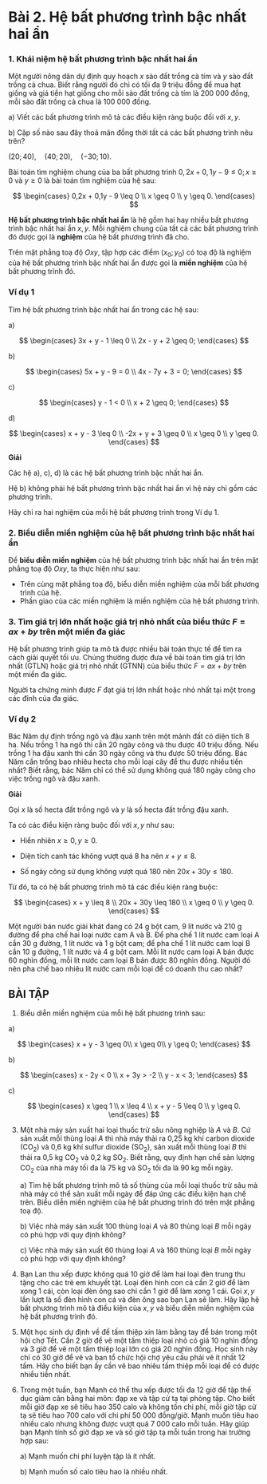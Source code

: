 # Bài 2. Hệ bất phương trình bậc nhất hai ẩn

### 1. Khái niệm hệ bất phương trình bậc nhất hai ẩn
Một người nông dân dự định quy hoạch $x$ sào đất trồng cà tím và $y$ sào đất trồng cà chua. Biết rằng người đó chỉ có tối đa 9 triệu đồng để mua hạt giống và giá tiền hạt giống cho mỗi sào đất trồng cà tím là 200 000 đồng, mỗi sào đất trồng cà chua là 100 000 đồng.

a) Viết các bất phương trình mô tả các điều kiện ràng buộc đối với $x, y$.

b) Cặp số nào sau đây thoả mãn đồng thời tất cả các bất phương trình nêu trên?

$(20; 40), \quad (40; 20), \quad (-30; 10)$.


Bài toán tìm nghiệm chung của ba bất phương trình $0,2x + 0,1y - 9 \leq 0; x \geq 0$ và $y \geq 0$ là bài toán tìm nghiệm của hệ sau:

$$
\begin{cases}
0,2x + 0,1y - 9 \leq 0 \\
x \geq 0 \\
y \geq 0.
\end{cases}
$$

**Hệ bất phương trình bậc nhất hai ẩn** là hệ gồm hai hay nhiều bất phương trình bậc nhất hai ẩn $x, y$. Mỗi nghiệm chung của tất cả các bất phương trình đó được gọi là **nghiệm** của hệ bất phương trình đã cho.

Trên mặt phẳng toạ độ $Oxy$, tập hợp các điểm $(x_0; y_0)$ có toạ độ là nghiệm của hệ bất phương trình bậc nhất hai ẩn được gọi là **miền nghiệm** của hệ bất phương trình đó.

### Ví dụ 1

Tìm hệ bất phương trình bậc nhất hai ẩn trong các hệ sau:

a) 

$$
\begin{cases} 
3x + y - 1 \leq 0 \\ 
2x - y + 2 \geq 0; 
\end{cases}
$$

b) 

$$
\begin{cases}
5x + y - 9 = 0 \\ 
4x - 7y + 3 = 0; 
\end{cases}
$$

c) 

$$
\begin{cases}
y - 1 < 0 \\ 
x + 2 \geq 0; 
\end{cases}
$$

d) 

$$
\begin{cases}
x + y - 3 \leq 0 \\ 
-2x + y + 3 \geq 0 \\ 
x \geq 0 \\ y \geq 0. 
\end{cases}
$$

**Giải**

Các hệ a), c), d) là các hệ bất phương trình bậc nhất hai ẩn.

Hệ b) không phải hệ bất phương trình bậc nhất hai ẩn vì hệ này chỉ gồm các phương trình.

Hãy chỉ ra hai nghiệm của mỗi hệ bất phương trình trong Ví dụ 1.

### 2. Biểu diễn miền nghiệm của hệ bất phương trình bậc nhất hai ẩn

Để **biểu diễn miền nghiệm** của hệ bất phương trình bậc nhất hai ẩn trên mặt phẳng toạ độ $Oxy$, ta thực hiện như sau:

- Trên cùng mặt phẳng toạ độ, biểu diễn miền nghiệm của mỗi bất phương trình của hệ.
- Phần giao của các miền nghiệm là miền nghiệm của hệ bất phương trình.

### 3. Tìm giá trị lớn nhất hoặc giá trị nhỏ nhất của biểu thức $F = ax + by$ trên một miền đa giác

Hệ bất phương trình giúp ta mô tả được nhiều bài toán thực tế để tìm ra cách giải quyết tối ưu. Chúng thường được đưa về bài toán tìm giá trị lớn nhất (GTLN) hoặc giá trị nhỏ nhất (GTNN) của biểu thức $F = ax + by$ trên một miền đa giác.

Người ta chứng minh được $F$ đạt giá trị lớn nhất hoặc nhỏ nhất tại một trong các đỉnh của đa giác.

### Ví dụ 2

Bác Năm dự định trồng ngô và đậu xanh trên một mảnh đất có diện tích 8 ha. Nếu trồng 1 ha ngô thì cần 20 ngày công và thu được 40 triệu đồng. Nếu trồng 1 ha đậu xanh thì cần 30 ngày công và thu được 50 triệu đồng. Bác Năm cần trồng bao nhiêu hecta cho mỗi loại cây để thu được nhiều tiền nhất? Biết rằng, bác Năm chỉ có thể sử dụng không quá 180 ngày công cho việc trồng ngô và đậu xanh.

**Giải**

Gọi $x$ là số hecta đất trồng ngô và $y$ là số hecta đất trồng đậu xanh.

Ta có các điều kiện ràng buộc đối với $x, y$ như sau:

- Hiển nhiên $x \geq 0, y \geq 0$.

- Diện tích canh tác không vượt quá 8 ha nên $x + y \leq 8$.

- Số ngày công sử dụng không vượt quá 180 nên $20x + 30y \leq 180$.

Từ đó, ta có hệ bất phương trình mô tả các điều kiện ràng buộc:

$$
\begin{cases}
x + y \leq 8 \\
20x + 30y \leq 180 \\
x \geq 0 \\
y \geq 0.
\end{cases}
$$

Một người bán nước giải khát đang có 24 g bột cam, 9 lít nước và 210 g đường để pha chế hai loại nước cam A và B. Để pha chế 1 lít nước cam loại A cần 30 g đường, 1 lít nước và 1 g bột cam; để pha chế 1 lít nước cam loại B cần 10 g đường, 1 lít nước và 4 g bột cam. Mỗi lít nước cam loại A bán được 60 nghìn đồng, mỗi lít nước cam loại B bán được 80 nghìn đồng. Người đó nên pha chế bao nhiêu lít nước cam mỗi loại để có doanh thu cao nhất?

## BÀI TẬP

1. Biểu diễn miền nghiệm của mỗi hệ bất phương trình sau:

a)

$$
\begin{cases}
x + y - 3 \geq 0\\ 
x \geq 0\\ 
y \geq 0;
\end{cases}
$$
    
b)

$$
\begin{cases} 
x - 2y < 0 \\ 
x + 3y > -2 \\ 
y - x < 3; 
\end{cases}
$$
    
c)

$$
\begin{cases}
x \geq 1 \\ 
x \leq 4 \\ 
x + y - 5 \leq 0 \\ 
y \geq 0. 
\end{cases}
$$

3. Một nhà máy sản xuất hai loại thuốc trừ sâu nông nghiệp là $A$ và $B$. Cứ sản xuất mỗi thùng loại $A$ thì nhà máy thải ra 0,25 kg khí carbon dioxide ($\text{CO}_2$) và 0,6 kg khí sulfur dioxide ($\text{SO}_2$), sản xuất mỗi thùng loại $B$ thì thải ra 0,5 kg $\text{CO}_2$ và 0,2 kg $\text{SO}_2$. Biết rằng, quy định hạn chế sản lượng $\text{CO}_2$ của nhà máy tối đa là 75 kg và $\text{SO}_2$ tối đa là 90 kg mỗi ngày.

    a) Tìm hệ bất phương trình mô tả số thùng của mỗi loại thuốc trừ sâu mà nhà máy có thể sản xuất mỗi ngày để đáp ứng các điều kiện hạn chế trên. Biểu diễn miền nghiệm của hệ bất phương trình đó trên mặt phẳng toạ độ.
    
    b) Việc nhà máy sản xuất 100 thùng loại $A$ và 80 thùng loại $B$ mỗi ngày có phù hợp với quy định không?
    
    c) Việc nhà máy sản xuất 60 thùng loại $A$ và 160 thùng loại $B$ mỗi ngày có phù hợp với quy định không?

4. Bạn Lan thu xếp được không quá 10 giờ để làm hai loại đèn trung thu tặng cho các trẻ em khuyết tật. Loại đèn hình con cá cần 2 giờ để làm xong 1 cái, còn loại đèn ông sao chỉ cần 1 giờ để làm xong 1 cái. Gọi $x, y$ lần lượt là số đèn hình con cá và đèn ông sao bạn Lan sẽ làm. Hãy lập hệ bất phương trình mô tả điều kiện của $x, y$ và biểu diễn miền nghiệm của hệ bất phương trình đó.

5. Một học sinh dự định về để tấm thiệp xin làm bằng tay để bán trong một hội chợ Tết. Cần 2 giờ để vẽ một tấm thiệp loại nhỏ có giá 10 nghìn đồng và 3 giờ để vẽ một tấm thiệp loại lớn có giá 20 nghìn đồng. Học sinh này chỉ có 30 giờ để vẽ và ban tổ chức hội chợ yêu cầu phải vẽ ít nhất 12 tấm. Hãy cho biết bạn ấy cần vẽ bao nhiêu tấm thiệp mỗi loại để có được nhiều tiền nhất.

6. Trong một tuần, bạn Mạnh có thể thu xếp được tối đa 12 giờ để tập thể dục giảm cân bằng hai môn: đạp xe và tập cử tạ tại phòng tập. Cho biết mỗi giờ đạp xe sẽ tiêu hao 350 calo và không tốn chi phí, mỗi giờ tập cử tạ sẽ tiêu hao 700 calo với chi phí 50 000 đồng/giờ. Mạnh muốn tiêu hao nhiều calo nhưng không được vượt quá 7 000 calo mỗi tuần. Hãy giúp bạn Mạnh tính số giờ đạp xe và số giờ tập tạ mỗi tuần trong hai trường hợp sau:

    a) Mạnh muốn chi phí luyện tập là ít nhất.
    
    b) Mạnh muốn số calo tiêu hao là nhiều nhất.
